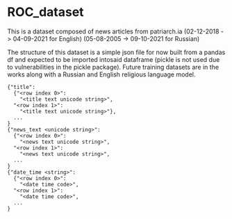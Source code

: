 # ROC_dataset
This is a dataset composed of news articles from patriarch.ia (02-12-2018 -> 04-09-2021 for English) (05-08-2005 -> 09-10-2021 for Russian)

The structure of this dataset is a simple json file for now built from a pandas df and expected to be imported intosaid dataframe (pickle is not used due to vulnerabilities in the pickle package). Future training datasets are in the works along with a Russian and English religious language model.
```
{"title":
  {"<row index 0>":
    "<title text unicode string>",
  "<row index 1>":
    "<title text unicode string>"},
  ...
}
{"news_text <unicode string>":
  {"<row index 0>":
    "<news text unicode string>",
  "<row index 1>":
    "<news text unicode string>",
  ...
}
{"date_time <string>":
  {"<row index 0>":
    "<date time code>",
  "<row index 1>":
    "<date time code>",
  ...
}
```
